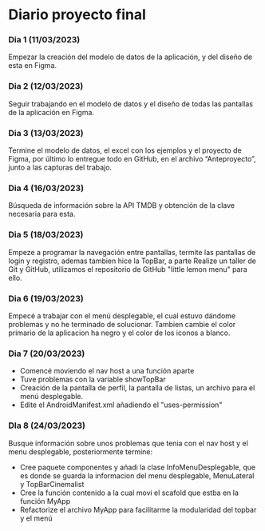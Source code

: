 # Diario proyecto final

### Dia 1 (11/03/2023)

Empezar la creación del modelo de datos de la aplicación, y del diseño de esta en Figma.

### Dia 2 (12/03/2023)

Seguir trabajando en el modelo de datos y el diseño de todas las pantallas de la aplicación en Figma.

### Dia 3 (13/03/2023)

Termine el modelo de datos, el excel con los ejemplos y el proyecto de Figma, por último lo entregue todo en GitHub, en el archivo “Anteproyecto”, junto a las capturas del trabajo.

### Dia 4 (16/03/2023)

Búsqueda de información sobre la API TMDB y obtención de la clave necesaria para esta.

### Dia 5 (18/03/2023)

Empeze a programar la navegación entre pantallas, termite las pantallas de login y registro, ademas tambien hice la TopBar, a parte Realize un taller de Git y GitHub, utilizamos el repositorio de GitHub "little lemon menu" para ello.

### Dia 6 (19/03/2023)

Empecé a trabajar con el menú desplegable, el cual estuvo dándome problemas y no he terminado de solucionar. Tambien cambie el color primario de la aplicacion ha negro y el color de los iconos a blanco.

### Dia 7 (20/03/2023)

- Comencé moviendo el nav host a una función aparte
- Tuve problemas con la variable showTopBar
- Creación de la pantalla de perfil, la pantalla de listas, un archivo para el menú desplegable.
- Edite el AndroidManifest.xml añadiendo el "uses-permission"

### DIa 8 (24/03/2023)

Busque información sobre unos problemas que tenia con el nav host y el menu desplegable, posteriormente termine:
- Cree paquete componentes y añadi la clase InfoMenuDesplegable, que es donde se guarda la informacion del menu desplegable, MenuLateral y TopBarCinemalist
- Cree la función contenido a la cual movi el scafold que estba en la función MyApp
- Refactorize el archivo MyApp para facilitarme la modularidad del topbar y el menú